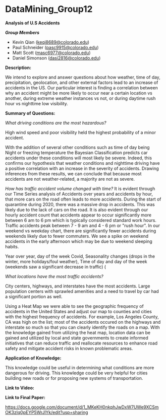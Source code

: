 # DataMining_Group12

**Analysis of U.S Accidents** 

***Group Members*** 

- Kevin Qian (keqi8689@colorado.edu)
- Paul Schneider (pasc9915@colorado.edu)
- Matt Scott (masc6977@colorado.edu)
- Daniel Simonson (dasi2816@colorado.edu)

**Description:**

We intend to explore and answer questions about how weather, time of day, precipitation, geolocation, and other external factors lead to an increase of accidents in the US.  Our particular interest is finding a correlation between why an accident might be more likely to occur near a certain location vs another, during extreme weather instances vs not, or during daytime rush hour vs nighttime low visibility.

**Summary of Questions:**

*What driving conditions are the most hazardous?*

High wind speed and poor visibility held the highest probability of a minor accident.

With the addition of several other conditions such as time of day being Night or freezing temperature the Bayesian Classification predicts car accidents under these conditions will most likely be severe. Indeed, this confirms our hypothesis that weather conditions and nighttime driving have a positive correlation with an increase in the severity of accidents. Drawing inferences from these results, we can conclude that because most accidents are not weather-related, a majority are not as severe. 

*How has traffic accident volume changed with time?*
It is evident through our Time Series analysis of Accidents over years and accidents by hour, that more cars on the road often leads to more accidents. During the start of quarantine during 2020, there was a massive drop in accidents. This was likely due to the lack of cars on the road. It is also evident through our hourly accident count that accidents appear to occur significantly more between 6 am to 6 pm which is typically considered standard work hours. Traffic accidents peak between 7 - 9 am and 4 - 6 pm or "rush hour". In our weekend vs weekday chart, there are significantly fewer accidents during weekends likely due to fewer commuters. We see a spike on weekend accidents in the early afternoon which may be due to weekend sleeping habits.

Year over year, day of the week
Covid, Seasonality changes (drops in the winter, more holidays/foul weather), Time of day and day of the week (weekends saw a significant decrease in traffic) (


*What locations have the most traffic accidents?*

City centers, highways, and interstates have the most accidents. Large population centers with sprawled amenities and a need to travel by car had a significant portion as well.

Using a Heat Map we were able to see the geographic frequency of accidents in the United States and adjust our map to counties and cities with the highest frequency of accidents. For example, Los Angeles County, CA was high on the list; most of the accidents occured on the highways and interstate so much so that you can clearly identify the roads on a map. With the knowledge gained from utilizing the heat map, location data can be gained and utilized by local and state governments to create informed initiatives that can reduce traffic and reallocate resources to enhance road safety and mitigate accident risks in known problematic areas.


**Application of Knowledge:**

This knowledge could be useful in determining what conditions are more dangerous for driving. This knowledge could be very helpful for cities building new roads or for proposing new systems of transportation. 


**Link to Video:**

**Link to Final Paper:**

https://docs.google.com/document/d/1_MKeKH0nkphJwDxW7UWe9XCSmOK3zIq0pEYP5WrJlYk/edit?usp=sharing
